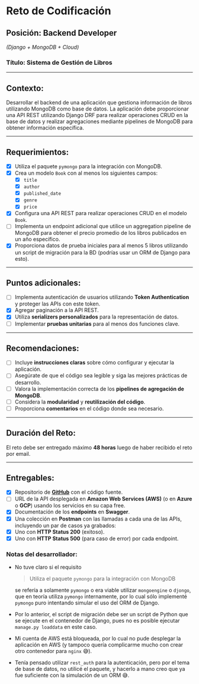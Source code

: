 # Reto de Codificación

## Posición: Backend Developer
*(Django + MongoDB + Cloud)*

### Título: Sistema de Gestión de Libros

---

## Contexto:

Desarrollar el backend de una aplicación que gestiona información de libros utilizando MongoDB como base de datos. La aplicación debe proporcionar una API REST utilizando Django DRF para realizar operaciones CRUD en la base de datos y realizar agregaciones mediante pipelines de MongoDB para obtener información específica.

---

## Requerimientos:

- [x] Utiliza el paquete `pymongo` para la integración con MongoDB.
- [x] Crea un modelo `Book` con al menos los siguientes campos:
  - [x] `title`
  - [x] `author`
  - [x] `published_date`
  - [x] `genre`
  - [x] `price`
- [x] Configura una API REST para realizar operaciones CRUD en el modelo `Book`.
- [ ] Implementa un endpoint adicional que utilice un aggregation pipeline de MongoDB para obtener el precio promedio de los libros publicados en un año específico.
- [x] Proporciona datos de prueba iniciales para al menos 5 libros utilizando un script de migración para la BD (podrías usar un ORM de Django para esto).

---

## Puntos adicionales:

- [ ] Implementa autenticación de usuarios utilizando **Token Authentication** y proteger las APIs con este token.
- [x] Agregar paginación a la API REST.
- [x] Utiliza **serializers personalizados** para la representación de datos.
- [ ] Implementar **pruebas unitarias** para al menos dos funciones clave.

---

## Recomendaciones:

- [ ] Incluye **instrucciones claras** sobre cómo configurar y ejecutar la aplicación.
- [ ] Asegúrate de que el código sea legible y siga las mejores prácticas de desarrollo.
- [ ] Valora la implementación correcta de los **pipelines de agregación de MongoDB**.
- [ ] Considera la **modularidad** y **reutilización del código**.
- [ ] Proporciona **comentarios** en el código donde sea necesario.

---

## Duración del Reto:

El reto debe ser entregado máximo **48 horas** luego de haber recibido el reto por email.

---

## Entregables:

- [x] Repositorio de [**GitHub**](https://github.com/JoelBorrero/seek-books-management) con el código fuente.
- [ ] URL de la API desplegada en **Amazon Web Services (AWS)** (o en **Azure** o **GCP**) usando los servicios en su capa free.
- [x] Documentación de los **endpoints** en **Swagger**.
- [x] Una colección en **Postman** con las llamadas a cada una de las APIs, incluyendo un par de casos ya grabados:
- [x] Uno con **HTTP Status 200** (exitoso).
- [x] Uno con **HTTP Status 500** (para caso de error) por cada endpoint.

### Notas del desarrollador:
- No tuve claro si el requisito 
  > Utiliza el paquete `pymongo` para la integración con MongoDB

  se refería a solamente `pymongo` o era viable utilizar `mongoengine` o `djongo`, que en teoría utiliza `pymongo` internamente, por lo cual sólo implementé `pymongo` puro intentando simular el uso del ORM de Django.
- Por lo anterior, el script de migración debe ser un script de Python que se ejecute en el contenedor de Django, pues no es posible ejecutar `manage.py loaddata` en este caso.
- Mi cuenta de AWS está bloqueada, por lo cual no pude desplegar la aplicación en AWS (y tampoco quería complicarme mucho con crear otro contenedor para `nginx` 😅).
- Tenía pensado utilizar `rest_auth` para la autenticación, pero por el tema de base de datos, no utilicé el paquete, y hacerlo a mano creo que ya fue suficiente con la simulación de un ORM 😅.